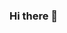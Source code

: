 ### Hi there 👋
<!--
<a href="https://github.com/sshyran/">
  <img align="center" src="https://github-readme-stats.vercel.app/api?username=muralivnv&show_icons=true&theme=nord" />
</a>
-->
<!--
**muralivnv/muralivnv** is a ✨ _special_ ✨ repository because its `README.md` (this file) appears on your GitHub profile.

Here are some ideas to get you started:

- 🔭 I’m currently working on ...
- 🌱 I’m currently learning ...
- 👯 I’m looking to collaborate on ...
- 🤔 I’m looking for help with ...
- 💬 Ask me about ...
- 📫 How to reach me: ...
- 😄 Pronouns: ...
- ⚡ Fun fact: ...
-->
